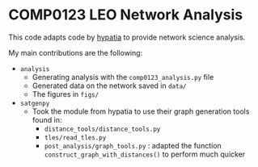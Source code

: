 # COMP0123 LEO Network Analysis

This code adapts code by [hypatia](https://github.com/snkas/hypatia) to provide network science analysis.

My main contributions are the following:
- `analysis`
  - Generating analysis with the `comp0123_analysis.py` file
  - Generated data on the network saved in `data/`
  - The figures in `figs/`
- `satgenpy`
  - Took the module from hypatia to use their graph generation tools found in:
    - `distance_tools/distance_tools.py`
    - `tles/read_tles.py`
    - `post_analysis/graph_tools.py` : adapted the function `construct_graph_with_distances()` to perform much quicker
            
